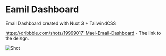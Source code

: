 # Eamil Dashboard

Email Dashboard created with Nuxt 3 + TailwindCSS

https://dribbble.com/shots/19999017-Mael-Email-Dashboard - The link to the deisgn.

![Shot](https://cdn.dribbble.com/userupload/4059438/file/original-9ac065bd3cadd6919b0c9357950abdd6.png?compress=1&resize=1600x1200)
